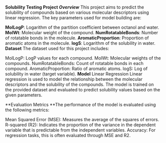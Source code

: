 **Solubility Testing Project
**_Overview_****
This project aims to predict the solubility of compounds based on various molecular descriptors using linear regression. The key parameters used for model building are:

**MolLogP**: Logarithm of the partition coefficient between octanol and water.
**MolWt**: Molecular weight of the compound.
**NumRotatableBonds**: Number of rotatable bonds in the molecule.
**AromaticProportion**: Proportion of aromatic atoms in the molecule.
**logS**: Logarithm of the solubility in water.
**Dataset**
The dataset used for this project includes:

MolLogP: LogP values for each compound.
MolWt: Molecular weights of the compounds.
NumRotatableBonds: Count of rotatable bonds in each compound.
AromaticProportion: Ratio of aromatic atoms.
logS: Log of solubility in water (target variable).
**Model**
Linear Regression
Linear regression is used to model the relationship between the molecular descriptors and the solubility of the compounds. The model is trained on the provided dataset and evaluated to predict solubility values based on the given parameters.

**Evaluation Metrics
**The performance of the model is evaluated using the following metrics:

Mean Squared Error (MSE): Measures the average of the squares of errors.
R-squared (R2): Indicates the proportion of the variance in the dependent variable that is predictable from the independent variables.
Accuracy: For regression tasks, this is often evaluated through MSE and R2.
